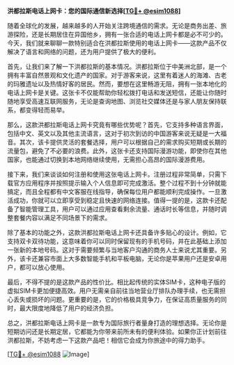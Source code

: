 **洪都拉斯电话上网卡：您的国际通信新选择[[TG💪+ @esim1088](https://t.me/s/esim1088)]**

随着全球化的发展，越来越多的人开始关注跨境通信的需求。无论是商务出差、旅游探险，还是长期居住在异国他乡，拥有一张合适的电话上网卡都是必不可少的。今天，我们就来聊聊一款特别适合在洪都拉斯使用的电话上网卡——这款产品不仅解决了语言和网络的问题，还为用户提供了极大的便利。

首先，让我们来了解一下洪都拉斯的基本情况。洪都拉斯位于中美洲北部，是一个拥有丰富自然景观和文化遗产的国家。对于游客来说，这里有着迷人的海滩、古老的玛雅遗址以及热情好客的居民。然而，要想在这里畅游无阻，拥有一张本地化的电话上网卡是关键。这张卡不仅能帮助你轻松拨打电话和发送短信，还能让你随时随地享受高速互联网服务，无论是查询地图、浏览社交媒体还是与家人朋友保持联系，都变得轻而易举。

那么，这款洪都拉斯电话上网卡究竟有哪些优势呢？首先，它支持多种语言界面，包括中文、英文以及其他主流语言，这对于初次到访的中国游客来说无疑是一大福音。其次，该卡提供灵活的套餐选择，用户可以根据自己的需求购买短期或长期的流量包，避免了不必要的浪费。此外，这张卡还支持国际漫游功能，即使你在其他国家，也能通过切换到本地网络继续使用，无需担心高昂的国际漫游费用。

接下来，我们来谈谈如何注册和使用这张电话上网卡。注册过程非常简单，只需下载官方应用程序并按照提示输入个人信息即可完成激活。整个过程不到十分钟就能搞定，而且全程都有中文客服在线指导，确保每位用户都能顺利完成操作。一旦激活成功，你就可以立即享受到稳定且快速的网络连接。值得一提的是，这款卡还配备了智能管理工具，用户可以通过应用查看剩余流量、通话时长等信息，并随时调整套餐内容以满足不同场景下的需求。

除了基本的功能之外，这款洪都拉斯电话上网卡还具备许多贴心的设计。例如，它支持双卡双待功能，这意味着你可以同时保留现有的手机号码，并在此基础上添加一张新的本地号码。这对于需要频繁与当地客户沟通的商务人士来说尤其重要。另外，该卡还兼容市面上大多数智能手机和平板电脑，无论你是苹果用户还是安卓用户，都可以放心使用。

最后，不得不提的是这款产品的性价比。相比起传统的实体SIM卡，这种电子版的虚拟SIM卡更加便捷高效。用户无需亲自前往当地营业厅排队办理手续，也无需担心丢失或损坏的问题。更重要的是，它的价格极具竞争力，在保证高质量服务的同时，最大限度地降低了用户的经济负担。

总之，洪都拉斯电话上网卡是一款专为国际旅行者量身打造的理想选择。无论你是短期访问还是长期定居，它都能为你带来前所未有的便利体验。如果你正计划前往洪都拉斯，不妨考虑一下这款产品吧！相信它会成为你旅途中的得力助手。

[[TG💪+ @esim1088](https://t.me/s/esim1088) ![Image](https://i.postimg.cc/4NQfJmqS/Snipaste-2025-05-13-00-14-12.png)]